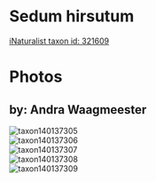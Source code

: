 
Sedum hirsutum
==============
  
[iNaturalist taxon id: 321609](https://www.inaturalist.org/taxa/321609)
# Photos

## by: Andra Waagmeester
  
![taxon140137305](https://inaturalist-open-data.s3.amazonaws.com/photos/150125936/medium.jpeg)  
![taxon140137306](https://inaturalist-open-data.s3.amazonaws.com/photos/150125888/medium.jpeg)  
![taxon140137307](https://inaturalist-open-data.s3.amazonaws.com/photos/150125997/medium.jpeg)  
![taxon140137308](https://inaturalist-open-data.s3.amazonaws.com/photos/150125852/medium.jpeg)  
![taxon140137309](https://inaturalist-open-data.s3.amazonaws.com/photos/150125782/medium.jpeg)